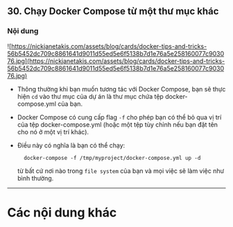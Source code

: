 ## 30. Chạy Docker Compose từ một thư mục khác

### <a name="content">Nội dung</a>

![https://nickjanetakis.com/assets/blog/cards/docker-tips-and-tricks-56b5452dc709c8861641d9011d55ed5e6f5138b7d1e76a5e258160077c903076.jpg](https://nickjanetakis.com/assets/blog/cards/docker-tips-and-tricks-56b5452dc709c8861641d9011d55ed5e6f5138b7d1e76a5e258160077c903076.jpg)

- Thông thường khi bạn muốn tương tác với Docker Compose, bạn sẽ thực hiện `cd` vào thư mục của dự án là thư mục chứa tệp docker-compose.yml của bạn.

- Docker Compose có cung cấp flag `-f` cho phép bạn có thể bỏ qua vị trí của tệp docker-compose.yml (hoặc một tệp tùy chỉnh nếu bạn đặt tên cho nó ở một vị trí khác).

- Điều này có nghĩa là bạn có thể chạy:

        docker-compose -f /tmp/myproject/docker-compose.yml up -d

  từ bất cứ nơi nào trong `file system` của bạn và mọi việc sẽ làm việc như bình thường.

---

# <a name="content-others">Các nội dung khác</a>
